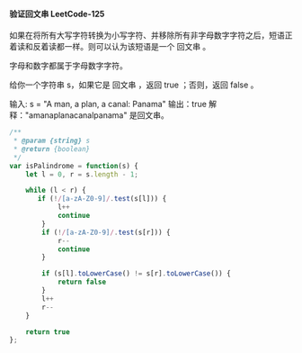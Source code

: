 #### 验证回文串 LeetCode-125

如果在将所有大写字符转换为小写字符、并移除所有非字母数字字符之后，短语正着读和反着读都一样。则可以认为该短语是一个 回文串 。

字母和数字都属于字母数字字符。

给你一个字符串 s，如果它是 回文串 ，返回 true ；否则，返回 false 。

输入: s = "A man, a plan, a canal: Panama"
输出：true
解释："amanaplanacanalpanama" 是回文串。

```js
/**
 * @param {string} s
 * @return {boolean}
 */
var isPalindrome = function(s) {
    let l = 0, r = s.length - 1;

    while (l < r) {
       if (!/[a-zA-Z0-9]/.test(s[l])) {
            l++
            continue
        }
        if (!/[a-zA-Z0-9]/.test(s[r])) {
            r--
            continue
        }

        if (s[l].toLowerCase() != s[r].toLowerCase()) {
            return false
        }
        l++
        r--
    }

    return true
};

```